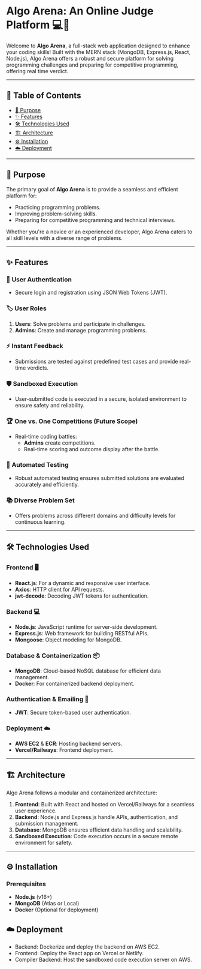 #  **Algo Arena: An Online Judge Platform** 💻🚀

Welcome to **Algo Arena**, a full-stack web application designed to enhance your coding skills! Built with the MERN stack (MongoDB, Express.js, React, Node.js), Algo Arena offers a robust and secure platform for solving programming challenges and preparing for competitive programming, offering real time verdict. 

---

## 📜 **Table of Contents**
- [🎯 Purpose](#-purpose)
- [✨ Features](#-features)
- [🛠️ Technologies Used](#-technologies-used)
- [🏗️ Architecture](#-architecture)
- [⚙️ Installation](#️-installation)
- [☁️ Deployment](#️-deployment)

---

## 🎯 **Purpose**
The primary goal of **Algo Arena** is to provide a seamless and efficient platform for:
- Practicing programming problems.
- Improving problem-solving skills.
- Preparing for competitive programming and technical interviews.
  
Whether you're a novice or an experienced developer, Algo Arena caters to all skill levels with a diverse range of problems.

---

## ✨ **Features**
### 👤 **User Authentication**
- Secure login and registration using JSON Web Tokens (JWT).

### 🏷️ **User Roles**
1. **Users**: Solve problems and participate in challenges.
2. **Admins**: Create and manage programming problems.

### ⚡ **Instant Feedback**
- Submissions are tested against predefined test cases and provide real-time verdicts.

### 🛡️ **Sandboxed Execution**
- User-submitted code is executed in a secure, isolated environment to ensure safety and reliability.

### 🏆 **One vs. One Competitions (Future Scope)**
- Real-time coding battles:
  - **Admins** create competitions.
  - Real-time scoring and outcome display after the battle.

### 🔄 **Automated Testing**
- Robust automated testing ensures submitted solutions are evaluated accurately and efficiently.

### 📚 **Diverse Problem Set**
- Offers problems across different domains and difficulty levels for continuous learning.

---

## 🛠️ **Technologies Used**
### **Frontend** 🖥️
- **React.js**: For a dynamic and responsive user interface.
- **Axios**: HTTP client for API requests.
- **jwt-decode**: Decoding JWT tokens for authentication.

### **Backend** 💻
- **Node.js**: JavaScript runtime for server-side development.
- **Express.js**: Web framework for building RESTful APIs.
- **Mongoose**: Object modeling for MongoDB.

### **Database & Containerization** 📦
- **MongoDB**: Cloud-based NoSQL database for efficient data management.
- **Docker**: For containerized backend deployment.

### **Authentication & Emailing** 🔐
- **JWT**: Secure token-based user authentication.

### **Deployment** ☁️
- **AWS EC2** & **ECR**: Hosting backend servers.
- **Vercel/Railways**: Frontend deployment.

---

## 🏗️ **Architecture**
Algo Arena follows a modular and containerized architecture:
1. **Frontend**: Built with React and hosted on Vercel/Railways for a seamless user experience.
2. **Backend**: Node.js and Express.js handle APIs, authentication, and submission management.
3. **Database**: MongoDB ensures efficient data handling and scalability.
4. **Sandboxed Execution**: Code execution occurs in a secure remote environment for safety.

---

## ⚙️ **Installation**

### **Prerequisites**
- **Node.js** (v16+)
- **MongoDB** (Atlas or Local)
- **Docker** (Optional for deployment)

## ☁️ **Deployment**
- Backend: Dockerize and deploy the backend on AWS EC2.
- Frontend: Deploy the React app on Vercel or Netlify.
- Compiler Backend: Host the sandboxed code execution server on AWS.

